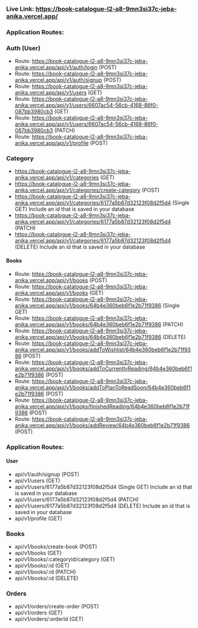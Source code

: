 ### Live Link: https://book-catalogue-l2-a8-9mn3si37c-jeba-anika.vercel.app/

### Application Routes:

### Auth (User)

- Route: https://book-catalogue-l2-a8-9mn3si37c-jeba-anika.vercel.app/api/v1/auth/login (POST)
- Route: https://book-catalogue-l2-a8-9mn3si37c-jeba-anika.vercel.app/api/v1/auth/signup (POST)
- Route: https://book-catalogue-l2-a8-9mn3si37c-jeba-anika.vercel.app/api/v1/users (GET)
- Route: https://book-catalogue-l2-a8-9mn3si37c-jeba-anika.vercel.app/api/v1/users/6607ac54-56cb-4168-86f0-087bb3980cb3 (GET)
- Route: https://book-catalogue-l2-a8-9mn3si37c-jeba-anika.vercel.app/api/v1/users/6607ac54-56cb-4168-86f0-087bb3980cb3 (PATCH)
- Route: https://book-catalogue-l2-a8-9mn3si37c-jeba-anika.vercel.app/api/v1/profile (POST)

### Category

- https://book-catalogue-l2-a8-9mn3si37c-jeba-anika.vercel.app/api/v1/categories (GET)
- https://book-catalogue-l2-a8-9mn3si37c-jeba-anika.vercel.app/api/v1/categories/create-category (POST)
- https://book-catalogue-l2-a8-9mn3si37c-jeba-anika.vercel.app/api/v1/categories/6177a5b87d32123f08d2f5d4 (Single GET) Include an id that is saved in your database
- https://book-catalogue-l2-a8-9mn3si37c-jeba-anika.vercel.app/api/v1/categories/6177a5b87d32123f08d2f5d4 (PATCH)
- https://book-catalogue-l2-a8-9mn3si37c-jeba-anika.vercel.app/api/v1/categories/6177a5b87d32123f08d2f5d4 (DELETE) Include an id that is saved in your database



#### Books

- Route: https://book-catalogue-l2-a8-9mn3si37c-jeba-anika.vercel.app/api/v1/books (POST)
- Route: https://book-catalogue-l2-a8-9mn3si37c-jeba-anika.vercel.app/api/v1/books (GET)
- Route: https://book-catalogue-l2-a8-9mn3si37c-jeba-anika.vercel.app/api/v1/books/64b4e360beb6f1e2b71f9386 (Single GET)
- Route: https://book-catalogue-l2-a8-9mn3si37c-jeba-anika.vercel.app/api/v1/books/64b4e360beb6f1e2b71f9386 (PATCH)
- Route: https://book-catalogue-l2-a8-9mn3si37c-jeba-anika.vercel.app/api/v1/books/64b4e360beb6f1e2b71f9386 (DELETE)
- Route: https://book-catalogue-l2-a8-9mn3si37c-jeba-anika.vercel.app/api/v1/books/addToWishlist/64b4e360beb6f1e2b71f9386 (POST)
- Route: https://book-catalogue-l2-a8-9mn3si37c-jeba-anika.vercel.app/api/v1/books/addToCurrentlyReading/64b4e360beb6f1e2b71f9386 (POST)
- Route: https://book-catalogue-l2-a8-9mn3si37c-jeba-anika.vercel.app/api/v1/books/addToPlanToReadSoon/64b4e360beb6f1e2b71f9386 (POST)
- Route: https://book-catalogue-l2-a8-9mn3si37c-jeba-anika.vercel.app/api/v1/books/finishedReading/64b4e360beb6f1e2b71f9386 (POST)
- Route: https://book-catalogue-l2-a8-9mn3si37c-jeba-anika.vercel.app/api/v1/books/addReview/64b4e360beb6f1e2b71f9386 (POST)

### Application Routes:

#### User

- api/v1/auth/signup (POST)
- api/v1/users (GET)
- api/v1/users/6177a5b87d32123f08d2f5d4 (Single GET) Include an id that is saved in your database
- api/v1/users/6177a5b87d32123f08d2f5d4 (PATCH)
- api/v1/users/6177a5b87d32123f08d2f5d4 (DELETE) Include an id that is saved in your database
- api/v1/profile (GET)



### Books

- api/v1/books/create-book (POST)
- api/v1/books (GET)
- api/v1/books/:categoryId/category (GET)
- api/v1/books/:id (GET)
- api/v1/books/:id (PATCH)
- api/v1/books/:id (DELETE)

### Orders

- api/v1/orders/create-order (POST)
- api/v1/orders (GET) 
- api/v1/orders/:orderId (GET)
